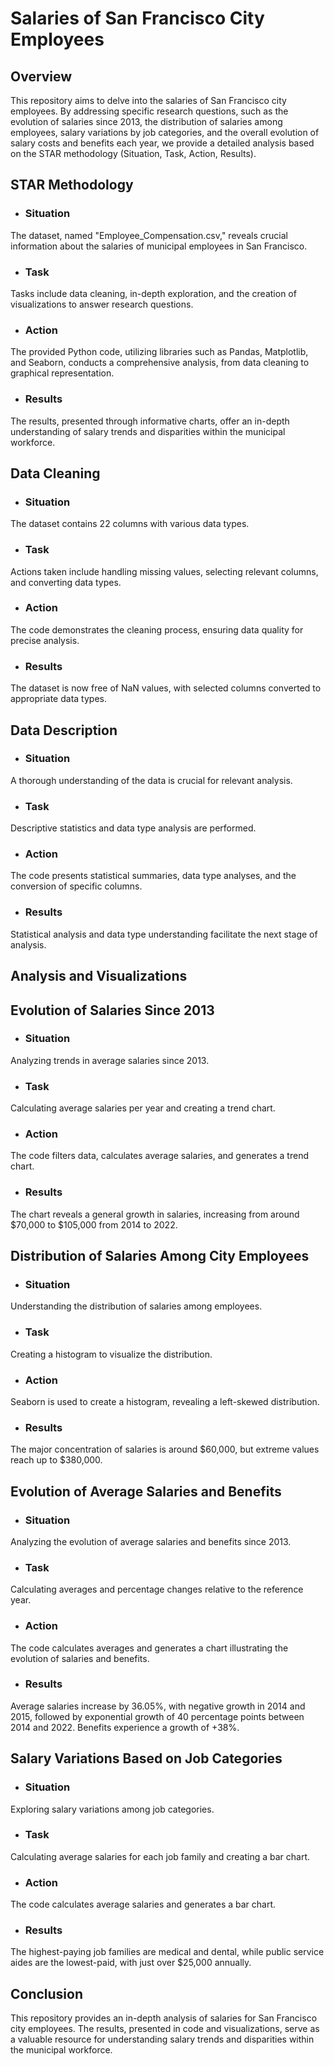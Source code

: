 # Salaries of San Francisco City Employees

## Overview
This repository aims to delve into the salaries of San Francisco city employees. By addressing specific research questions, such as the evolution of salaries since 2013, the distribution of salaries among employees, salary variations by job categories, and the overall evolution of salary costs and benefits each year, we provide a detailed analysis based on the STAR methodology (Situation, Task, Action, Results).

## STAR Methodology

- ### Situation
The dataset, named "Employee_Compensation.csv," reveals crucial information about the salaries of municipal employees in San Francisco.

- ### Task
Tasks include data cleaning, in-depth exploration, and the creation of visualizations to answer research questions.

- ### Action
The provided Python code, utilizing libraries such as Pandas, Matplotlib, and Seaborn, conducts a comprehensive analysis, from data cleaning to graphical representation.

- ### Results
The results, presented through informative charts, offer an in-depth understanding of salary trends and disparities within the municipal workforce.

## Data Cleaning

- ### Situation
The dataset contains 22 columns with various data types.

- ### Task
Actions taken include handling missing values, selecting relevant columns, and converting data types.

- ### Action
The code demonstrates the cleaning process, ensuring data quality for precise analysis.

- ### Results
The dataset is now free of NaN values, with selected columns converted to appropriate data types.

## Data Description

- ### Situation
A thorough understanding of the data is crucial for relevant analysis.

- ### Task
Descriptive statistics and data type analysis are performed.

- ### Action
The code presents statistical summaries, data type analyses, and the conversion of specific columns.

- ### Results
Statistical analysis and data type understanding facilitate the next stage of analysis.

## Analysis and Visualizations

## Evolution of Salaries Since 2013

- ### Situation
Analyzing trends in average salaries since 2013.

- ### Task
Calculating average salaries per year and creating a trend chart.

- ### Action
The code filters data, calculates average salaries, and generates a trend chart.

- ### Results
The chart reveals a general growth in salaries, increasing from around $70,000 to $105,000 from 2014 to 2022.

## Distribution of Salaries Among City Employees

- ### Situation
Understanding the distribution of salaries among employees.

- ### Task
Creating a histogram to visualize the distribution.

- ### Action
Seaborn is used to create a histogram, revealing a left-skewed distribution.

- ### Results
The major concentration of salaries is around $60,000, but extreme values reach up to $380,000.

## Evolution of Average Salaries and Benefits

- ### Situation
Analyzing the evolution of average salaries and benefits since 2013.

- ### Task
Calculating averages and percentage changes relative to the reference year.

- ### Action
The code calculates averages and generates a chart illustrating the evolution of salaries and benefits.

- ### Results
Average salaries increase by 36.05%, with negative growth in 2014 and 2015, followed by exponential growth of 40 percentage points between 2014 and 2022. Benefits experience a growth of +38%.

## Salary Variations Based on Job Categories

- ### Situation
Exploring salary variations among job categories.

- ### Task
Calculating average salaries for each job family and creating a bar chart.

- ### Action
The code calculates average salaries and generates a bar chart.

- ### Results
The highest-paying job families are medical and dental, while public service aides are the lowest-paid, with just over $25,000 annually.

## Conclusion
This repository provides an in-depth analysis of salaries for San Francisco city employees. The results, presented in code and visualizations, serve as a valuable resource for understanding salary trends and disparities within the municipal workforce.
